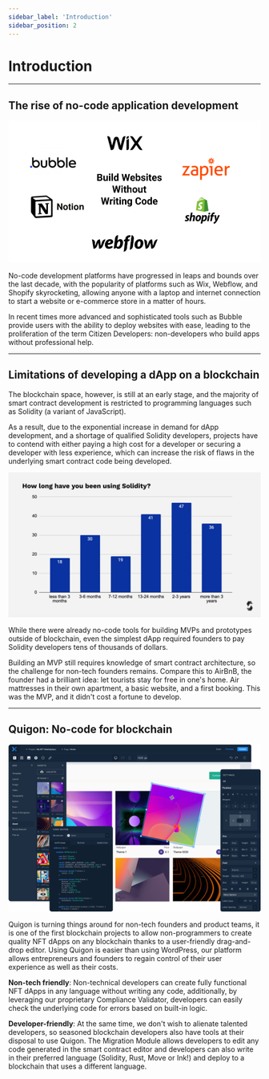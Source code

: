 ```yaml
---
sidebar_label: 'Introduction'
sidebar_position: 2
---
```


# Introduction

<hr/>

## The rise of no-code application development

![nocode](../../static/img/3.nocode.png)

No-code development platforms have progressed in leaps and bounds over the last decade, with the popularity of platforms such as Wix, Webflow, and Shopify skyrocketing, allowing anyone with a laptop and internet connection to start a website or e-commerce store in a matter of hours.

In recent times more advanced and sophisticated tools such as Bubble provide users with the ability to deploy websites with ease, leading to the proliferation of the term Citizen Developers: non-developers who build apps without professional help.

<hr/>

## Limitations of developing a dApp on a blockchain

The blockchain space, however, is still at an early stage, and the majority of smart contract development is restricted to programming languages such as Solidity (a variant of JavaScript). 

As a result, due to the exponential increase in demand for dApp development, and a shortage of qualified Solidity developers, projects have to contend with either paying a high cost for a developer or securing a developer with less experience, which can increase the risk of flaws in the underlying smart contract code being developed.

![Solidity Experience](../../static/img/4.SolidityExperience.png)

While there were already no-code tools for building MVPs and prototypes outside of blockchain, even the simplest dApp required founders to pay Solidity developers tens of thousands of dollars.

Building an MVP still requires knowledge of smart contract architecture, so the challenge for non-tech founders remains. Compare this to AirBnB, the founder had a brilliant idea: let tourists stay for free in one's home. Air mattresses in their own apartment, a basic website, and a first booking. This was the MVP, and it didn't cost a fortune to develop.

<hr/>

## Quigon: No-code for blockchain

![dApp Editor](../../static/img/5.AppEditor.png)

Quigon is turning things around for non-tech founders and product teams, it is one of the first blockchain projects to allow non-programmers to create quality NFT dApps on any blockchain thanks to a user-friendly drag-and-drop editor. 
Using Quigon is easier than using WordPress, our platform allows entrepreneurs and founders to regain control of their user experience as well as their costs.

**Non-tech friendly**: Non-technical developers can create fully functional NFT dApps in any language without writing any code, additionally, by leveraging our proprietary Compliance Validator, developers can easily check the underlying code for errors based on built-in logic.

**Developer-friendly**: At the same time, we don't wish to alienate talented developers, so seasoned blockchain developers also have tools at their disposal to use Quigon. The Migration Module allows developers to edit any code generated in the smart contract editor and developers can also write in their preferred language (Solidity, Rust, Move or Ink!) and deploy to a blockchain that uses a different language.